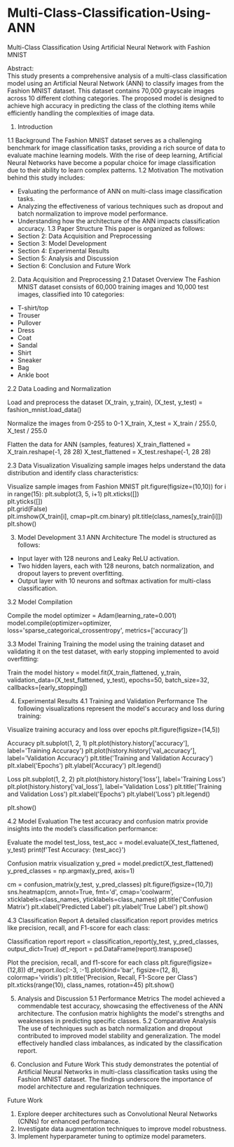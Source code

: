 # Multi-Class-Classification-Using-ANN


Multi-Class Classification Using Artificial Neural Network with Fashion MNIST
 

Abstract:    
This study presents a comprehensive analysis of a multi-class classification model using an Artificial Neural Network (ANN) to classify images from the Fashion MNIST dataset. This dataset contains 70,000 grayscale images across 10 different clothing categories. The proposed model is designed to achieve high accuracy in predicting the class of the clothing items while efficiently handling the complexities of image data.


1. Introduction

1.1 Background
The Fashion MNIST dataset serves as a challenging benchmark for image classification tasks, providing a rich source of data to evaluate machine learning models. With the rise of deep learning, Artificial Neural Networks have become a popular choice for image classification due to their ability to learn complex patterns.
1.2 Motivation
The motivation behind this study includes:
- Evaluating the performance of ANN on multi-class image classification tasks.
- Analyzing the effectiveness of various techniques such as dropout and batch normalization to improve model performance.
- Understanding how the architecture of the ANN impacts classification accuracy.
1.3 Paper Structure
This paper is organized as follows:
- Section 2: Data Acquisition and Preprocessing
- Section 3: Model Development
- Section 4: Experimental Results
- Section 5: Analysis and Discussion
- Section 6: Conclusion and Future Work


2. Data Acquisition and Preprocessing
 2.1 Dataset Overview
The Fashion MNIST dataset consists of 60,000 training images and 10,000 test images, classified into 10 categories:
- T-shirt/top
- Trouser
- Pullover
- Dress
- Coat
- Sandal
- Shirt
- Sneaker
- Bag
- Ankle boot

2.2 Data Loading and Normalization
       
   
Load and preprocess the dataset
(X_train, y_train), (X_test, y_test) = fashion_mnist.load_data()

   
Normalize the images from 0-255 to 0-1
X_train, X_test = X_train / 255.0, X_test / 255.0

  
 Flatten the data for ANN (samples, features)
X_train_flattened = X_train.reshape(-1, 28   28)
X_test_flattened = X_test.reshape(-1, 28   28)
      
 2.3 Data Visualization
Visualizing sample images helps understand the data distribution and identify class characteristics:
       
   
Visualize sample images from Fashion MNIST
plt.figure(figsize=(10,10))
for i in range(15):
    plt.subplot(3, 5, i+1)
    plt.xticks([])  
    plt.yticks([])  
    plt.grid(False)  
    plt.imshow(X_train[i], cmap=plt.cm.binary)
    plt.title(class_names[y_train[i]])
plt.show()

      
3. Model Development
3.1 ANN Architecture
The model is structured as follows:
- Input layer with 128 neurons and Leaky ReLU activation.
- Two hidden layers, each with 128 neurons, batch normalization, and dropout layers to prevent overfitting.
- Output layer with 10 neurons and softmax activation for multi-class classification.

 3.2 Model Compilation
       
Compile the model
optimizer = Adam(learning_rate=0.001)
model.compile(optimizer=optimizer, loss='sparse_categorical_crossentropy', metrics=['accuracy'])
      

3.3 Model Training
Training the model using the training dataset and validating it on the test dataset, with early stopping implemented to avoid overfitting:
       
  
Train the model
history = model.fit(X_train_flattened, y_train, 
                    validation_data=(X_test_flattened, y_test), 
                    epochs=50, batch_size=32, callbacks=[early_stopping])
      

4. Experimental Results
4.1 Training and Validation Performance
The following visualizations represent the model's accuracy and loss during training:
       
   
Visualize training accuracy and loss over epochs
plt.figure(figsize=(14,5))

Accuracy
plt.subplot(1, 2, 1)
plt.plot(history.history['accuracy'], label='Training Accuracy')
plt.plot(history.history['val_accuracy'], label='Validation Accuracy')
plt.title('Training and Validation Accuracy')
plt.xlabel('Epochs')
plt.ylabel('Accuracy')
plt.legend()

 
Loss
plt.subplot(1, 2, 2)
plt.plot(history.history['loss'], label='Training Loss')
plt.plot(history.history['val_loss'], label='Validation Loss')
plt.title('Training and Validation Loss')
plt.xlabel('Epochs')
plt.ylabel('Loss')
plt.legend()

plt.show()
      
4.2 Model Evaluation
The test accuracy and confusion matrix provide insights into the model’s classification performance:
       
Evaluate the model
test_loss, test_acc = model.evaluate(X_test_flattened, y_test)
print(f'Test Accuracy: {test_acc}')

 
Confusion matrix visualization
y_pred = model.predict(X_test_flattened)
y_pred_classes = np.argmax(y_pred, axis=1)

cm = confusion_matrix(y_test, y_pred_classes)
plt.figure(figsize=(10,7))
sns.heatmap(cm, annot=True, fmt='d', cmap='coolwarm', xticklabels=class_names, yticklabels=class_names)
plt.title('Confusion Matrix')
plt.xlabel('Predicted Label')
plt.ylabel('True Label')
plt.show()
      
4.3 Classification Report
A detailed classification report provides metrics like precision, recall, and F1-score for each class:
       
   
Classification report
report = classification_report(y_test, y_pred_classes, output_dict=True)
df_report = pd.DataFrame(report).transpose()


 Plot the precision, recall, and f1-score for each class
plt.figure(figsize=(12,8))
df_report.iloc[:-3, :-1].plot(kind='bar', figsize=(12, 8), colormap='viridis')
plt.title('Precision, Recall, F1-Score per Class')
plt.xticks(range(10), class_names, rotation=45)
plt.show()

      
5. Analysis and Discussion
 5.1 Performance Metrics
The model achieved a commendable test accuracy, showcasing the effectiveness of the ANN architecture. The confusion matrix highlights the model's strengths and weaknesses in predicting specific classes.
5.2 Comparative Analysis
The use of techniques such as batch normalization and dropout contributed to improved model stability and generalization. The model effectively handled class imbalances, as indicated by the classification report.


6. Conclusion and Future Work
This study demonstrates the potential of Artificial Neural Networks in multi-class classification tasks using the Fashion MNIST dataset. The findings underscore the importance of model architecture and regularization techniques.


 Future Work
1. Explore deeper architectures such as Convolutional Neural Networks (CNNs) for enhanced performance.
2. Investigate data augmentation techniques to improve model robustness.
3. Implement hyperparameter tuning to optimize model parameters.
